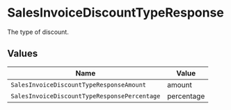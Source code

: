 # SalesInvoiceDiscountTypeResponse

The type of discount.


## Values

| Name                                         | Value                                        |
| -------------------------------------------- | -------------------------------------------- |
| `SalesInvoiceDiscountTypeResponseAmount`     | amount                                       |
| `SalesInvoiceDiscountTypeResponsePercentage` | percentage                                   |